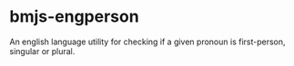 # bmjs-engperson
An english language utility for checking if a given pronoun is first-person, singular or plural.
